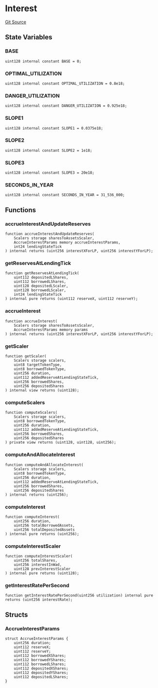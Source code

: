 # Interest
[Git Source](https://github.com/Ammalgam-Protocol/core-v1/blob/922bb12a291a5f6729dd85abc24fc6fec504a108/contracts/libraries/Interest.sol)


## State Variables
### BASE

```solidity
uint128 internal constant BASE = 0;
```


### OPTIMAL_UTILIZATION

```solidity
uint128 internal constant OPTIMAL_UTILIZATION = 0.8e18;
```


### DANGER_UTILIZATION

```solidity
uint128 internal constant DANGER_UTILIZATION = 0.925e18;
```


### SLOPE1

```solidity
uint128 internal constant SLOPE1 = 0.0375e18;
```


### SLOPE2

```solidity
uint128 internal constant SLOPE2 = 1e18;
```


### SLOPE3

```solidity
uint128 internal constant SLOPE3 = 20e18;
```


### SECONDS_IN_YEAR

```solidity
uint128 internal constant SECONDS_IN_YEAR = 31_536_000;
```


## Functions
### accrueInterestAndUpdateReserves


```solidity
function accrueInterestAndUpdateReserves(
    Scalers storage sharesToAssetsScaler,
    AccrueInterestParams memory accrueInterestParams,
    int24 lendingStateTick
) internal returns (uint256 interestXForLP, uint256 interestYForLP);
```

### getReservesAtLendingTick


```solidity
function getReservesAtLendingTick(
    uint112 depositedLShares,
    uint112 borrowedLShares,
    uint128 depositedLScaler,
    uint128 borrowedLScaler,
    int24 lendingStateTick
) internal pure returns (uint112 reserveX, uint112 reserveY);
```

### accrueInterest


```solidity
function accrueInterest(
    Scalers storage sharesToAssetsScaler,
    AccrueInterestParams memory params
) internal returns (uint256 interestXForLP, uint256 interestYForLP);
```

### getScaler


```solidity
function getScaler(
    Scalers storage scalers,
    uint8 targetTokenType,
    uint8 borrowedTokenType,
    uint256 duration,
    uint112 addedReserveAtLendingStateTick,
    uint256 borrowedShares,
    uint256 depositedShares
) internal view returns (uint128);
```

### computeScalers


```solidity
function computeScalers(
    Scalers storage scalers,
    uint8 borrowedTokenType,
    uint256 duration,
    uint112 addedReserveAtLendingStateTick,
    uint256 borrowedShares,
    uint256 depositedShares
) private view returns (uint128, uint128, uint256);
```

### computeAndAllocateInterest


```solidity
function computeAndAllocateInterest(
    Scalers storage scalers,
    uint8 borrowedTokenType,
    uint256 duration,
    uint112 addedReserveAtLendingStateTick,
    uint256 borrowedShares,
    uint256 depositedShares
) internal returns (uint256);
```

### computeInterest


```solidity
function computeInterest(
    uint256 duration,
    uint256 totalBorrowedAssets,
    uint256 totalDepositedAssets
) internal pure returns (uint256);
```

### computeInterestScaler


```solidity
function computeInterestScaler(
    uint256 totalShares,
    uint256 interestInWad,
    uint128 prevInterestScaler
) internal pure returns (uint128);
```

### getInterestRatePerSecond


```solidity
function getInterestRatePerSecond(uint256 utilization) internal pure returns (uint256 interestRate);
```

## Structs
### AccrueInterestParams

```solidity
struct AccrueInterestParams {
    uint256 duration;
    uint112 reserveX;
    uint112 reserveY;
    uint112 borrowedXShares;
    uint112 borrowedYShares;
    uint112 borrowedLShares;
    uint112 depositedXShares;
    uint112 depositedYShares;
    uint112 depositedLShares;
}
```

